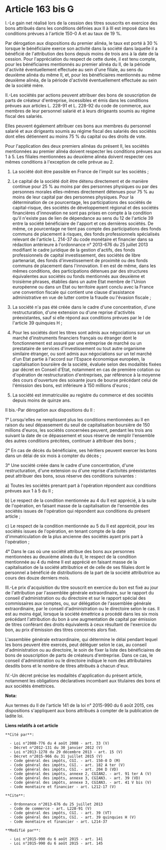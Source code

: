 # Article 163 bis G

I.-Le gain net réalisé lors de la cession des titres souscrits en exercice des bons attribués dans les conditions définies
aux II à III est imposé dans les conditions prévues à l'article 150-0 A et au taux de 19 %. 

Par dérogation aux dispositions du premier alinéa, le taux est porté à 30 % lorsque le bénéficiaire exerce son activité dans
la société dans laquelle il a bénéficié de l'attribution des bons depuis moins de trois ans à la date de la cession. Pour
l'appréciation du respect de cette durée, il est tenu compte, pour les bénéficiaires mentionnés au premier alinéa du II, de
la période d'activité éventuellement effectuée au sein d'une filiale, au sens du deuxième alinéa du même II, et, pour les
bénéficiaires mentionnés au même deuxième alinéa, de la période d'activité éventuellement effectuée au sein de la société
mère. 

II.-Les sociétés par actions peuvent attribuer des bons de souscription de parts de créateur d'entreprise, incessibles et
émis dans les conditions prévues aux articles L. 228-91 et L. 228-92 du code de commerce, aux membres de leur personnel
salarié et à leurs dirigeants soumis au régime fiscal des salariés. 

Elles peuvent également attribuer ces bons aux membres du personnel salarié et aux dirigeants soumis au régime fiscal des
salariés des sociétés dont elles détiennent au moins 75 % du capital ou des droits de vote. 

Pour l'application des deux premiers alinéas du présent II, les sociétés mentionnées au premier alinéa doivent respecter les
conditions prévues aux 1 à 5. Les filiales mentionnées au deuxième alinéa doivent respecter ces mêmes conditions à
l'exception de celle prévue au 2.

1. La société doit être passible en France de l'impôt sur les sociétés ; 

2. Le capital de la société doit être détenu directement et de manière continue pour 25 % au moins par des personnes
physiques ou par des personnes morales elles-mêmes directement détenues pour 75 % au moins de leur capital par des personnes
physiques. Pour la détermination de ce pourcentage, les participations des sociétés de capital-risque, des sociétés de
développement régional et des sociétés financières d'innovation ne sont pas prises en compte à la condition qu'il n'existe
pas de lien de dépendance au sens du 12 de l'article 39 entre la société bénéficiaire de l'apport et ces dernières sociétés.
De même, ce pourcentage ne tient pas compte des participations des fonds communs de placement à risques, des fonds
professionnels spécialisés relevant de l'article L. 214-37 du code monétaire et financier dans sa rédaction antérieure à
l'ordonnance n° 2013-676 du 25 juillet 2013 modifiant le cadre juridique de la gestion d'actifs, des fonds professionnels de
capital investissement, des sociétés de libre partenariat, des fonds d'investissement de proximité ou des fonds communs de
placement dans l'innovation. Il en est de même, dans les mêmes conditions, des participations détenues par des structures
équivalentes aux sociétés ou fonds mentionnés aux deuxième et troisième phrases, établies dans un autre Etat membre de
l'Union européenne ou dans un Etat ou territoire ayant conclu avec la France une convention fiscale qui contient une clause
d'assistance administrative en vue de lutter contre la fraude ou l'évasion fiscale ; 

3. La société n'a pas été créée dans le cadre d'une concentration, d'une restructuration, d'une extension ou d'une reprise
d'activités préexistantes, sauf si elle répond aux conditions prévues par le I de l'article 39 quinquies H ; 

4. Pour les sociétés dont les titres sont admis aux négociations sur un marché d'instruments financiers français ou étranger
dont le fonctionnement est assuré par une entreprise de marché ou un prestataire de services d'investissement ou tout autre
organisme similaire étranger, ou sont admis aux négociations sur un tel marché d'un Etat partie à l'accord sur l'Espace
économique européen, la capitalisation boursière de la société, évaluée selon des modalités fixées par décret en Conseil
d'Etat, notamment en cas de première cotation ou d'opération de restructuration d'entreprises, par référence à la moyenne des
cours d'ouverture des soixante jours de bourse précédant celui de l'émission des bons, est inférieure à 150 millions
d'euros ; 

5. La société est immatriculée au registre du commerce et des sociétés depuis moins de quinze ans. 

II bis.-Par dérogation aux dispositions du II : 

1° Lorsqu'elles ne remplissent plus les conditions mentionnées au II en raison du seul dépassement du seuil de capitalisation
boursière de 150 millions d'euros, les sociétés concernées peuvent, pendant les trois ans suivant la date de ce dépassement
et sous réserve de remplir l'ensemble des autres conditions précitées, continuer à attribuer des bons ; 

2° En cas de décès du bénéficiaire, ses héritiers peuvent exercer les bons dans un délai de six mois à compter du décès ; 

3° Une société créée dans le cadre d'une concentration, d'une restructuration, d'une extension ou d'une reprise d'activités
préexistantes peut attribuer des bons, sous réserve des conditions suivantes : 

a) Toutes les sociétés prenant part à l'opération répondent aux conditions prévues aux 1 à 5 du II ; 

b) Le respect de la condition mentionnée au 4 du II est apprécié, à la suite de l'opération, en faisant masse de la
capitalisation de l'ensemble des sociétés issues de l'opération qui répondent aux conditions du présent article ; 

c) Le respect de la condition mentionnée au 5 du II est apprécié, pour les sociétés issues de l'opération, en tenant compte
de la date d'immatriculation de la plus ancienne des sociétés ayant pris part à l'opération ; 

4° Dans le cas où une société attribue des bons aux personnes mentionnées au deuxième alinéa du II, le respect de la
condition mentionnée au 4 du même II est apprécié en faisant masse de la capitalisation de la société attributrice et de
celle de ses filiales dont le personnel a bénéficié de distributions de la part de la société attributrice au cours des douze
derniers mois. 

III.-Le prix d'acquisition du titre souscrit en exercice du bon est fixé au jour de l'attribution par l'assemblée générale
extraordinaire, sur le rapport du conseil d'administration ou du directoire et sur le rapport spécial des commissaires aux
comptes, ou, sur délégation de l'assemblée générale extraordinaire, par le conseil d'administration ou le directoire selon le
cas. Il est au moins égal, lorsque la société émettrice a procédé dans les six mois précédant l'attribution du bon à une
augmentation de capital par émission de titres conférant des droits équivalents à ceux résultant de l'exercice du bon, au
prix d'émission des titres concernés alors fixé. 

L'assemblée générale extraordinaire, qui détermine le délai pendant lequel les bons peuvent être exercés, peut déléguer selon
le cas, au conseil d'administration ou au directoire, le soin de fixer la liste des bénéficiaires de bons de souscription de
parts de créateurs d'entreprise. Dans ce cas, le conseil d'administration ou le directoire indique le nom des attributaires
desdits bons et le nombre de titres attribués à chacun d'eux. 

IV.-Un décret précise les modalités d'application du présent article, notamment les obligations déclaratives incombant aux
titulaires des bons et aux sociétés émettrices.

**Nota:**

Aux termes du II de l'article 141 de la loi n° 2015-990 du 6 août 2015, ces dispositions s'appliquent aux bons attribués à
compter de la publication de ladite loi.

**Liens relatifs à cet article**

	**Cité par**:

	  - Loi n°2008-776 du 4 août 2008 - art. 33 (V)
	  - Décret n°2012-131 du 30 janvier 2012 (V)
	  - Loi n°2013-1278 du 29 décembre 2013 - art. 15 (V)
	  - Décret n°2015-966 du 31 juillet 2015 (V)
	  - Code général des impôts, CGI. - art. 150-0 D (M)
	  - Code général des impôts, CGI. - art. 182 A ter (V)
	  - Code général des impôts, CGI. - art. 204 D (VD)
	  - Code général des impôts, annexe 2, CGIAN2. - art. 91 ter A (V)
	  - Code général des impôts, annexe 3, CGIAN3. - art. 39 (VD)
	  - Code général des impôts, annexe 3, CGIAN3. - art. 41 V bis (V)
	  - Code monétaire et financier - art. L212-17 (V)

	**Cite**:

	  - Ordonnance n°2013-676 du 25 juillet 2013
	  - Code de commerce - art. L228-91 (V)
	  - Code général des impôts, CGI. - art. 39 (VT)
	  - Code général des impôts, CGI. - art. 39 quinquies H (V)
	  - Code monétaire et financier - art. L214-37

	**Modifié par**:

	  - Loi n°2015-990 du 6 août 2015 - art. 141
	  - Loi n°2015-990 du 6 août 2015 - art. 145
